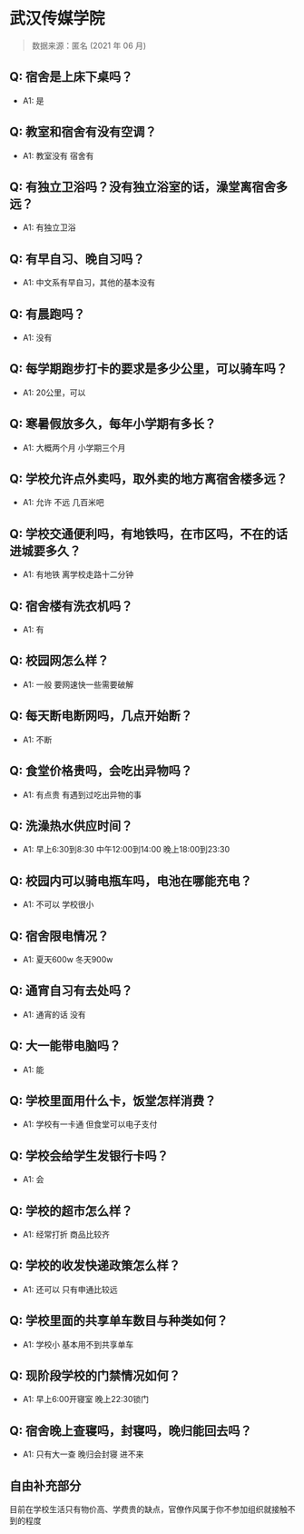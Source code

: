 # 武汉传媒学院

> 数据来源：匿名 (2021 年 06 月)

## Q: 宿舍是上床下桌吗？

- A1: 是

## Q: 教室和宿舍有没有空调？

- A1: 教室没有 宿舍有

## Q: 有独立卫浴吗？没有独立浴室的话，澡堂离宿舍多远？

- A1: 有独立卫浴

## Q: 有早自习、晚自习吗？

- A1: 中文系有早自习，其他的基本没有

## Q: 有晨跑吗？

- A1: 没有

## Q: 每学期跑步打卡的要求是多少公里，可以骑车吗？

- A1: 20公里，可以

## Q: 寒暑假放多久，每年小学期有多长？

- A1: 大概两个月 小学期三个月

## Q: 学校允许点外卖吗，取外卖的地方离宿舍楼多远？

- A1: 允许 不远 几百米吧

## Q: 学校交通便利吗，有地铁吗，在市区吗，不在的话进城要多久？

- A1: 有地铁 离学校走路十二分钟

## Q: 宿舍楼有洗衣机吗？

- A1: 有

## Q: 校园网怎么样？

- A1: 一般 要网速快一些需要破解

## Q: 每天断电断网吗，几点开始断？

- A1: 不断

## Q: 食堂价格贵吗，会吃出异物吗？

- A1: 有点贵 有遇到过吃出异物的事

## Q: 洗澡热水供应时间？

- A1: 早上6:30到8:30 中午12:00到14:00 晚上18:00到23:30

## Q: 校园内可以骑电瓶车吗，电池在哪能充电？

- A1: 不可以 学校很小

## Q: 宿舍限电情况？

- A1: 夏天600w 冬天900w

## Q: 通宵自习有去处吗？

- A1: 通宵的话 没有

## Q: 大一能带电脑吗？

- A1: 能

## Q: 学校里面用什么卡，饭堂怎样消费？

- A1: 学校有一卡通 但食堂可以电子支付

## Q: 学校会给学生发银行卡吗？

- A1: 会

## Q: 学校的超市怎么样？

- A1: 经常打折 商品比较齐

## Q: 学校的收发快递政策怎么样？

- A1: 还可以 只有申通比较远

## Q: 学校里面的共享单车数目与种类如何？

- A1: 学校小 基本用不到共享单车

## Q: 现阶段学校的门禁情况如何？

- A1: 早上6:00开寝室 晚上22:30锁门

## Q: 宿舍晚上查寝吗，封寝吗，晚归能回去吗？

- A1: 只有大一查 晚归会封寝 进不来

## 自由补充部分

目前在学校生活只有物价高、学费贵的缺点，官僚作风属于你不参加组织就接触不到的程度